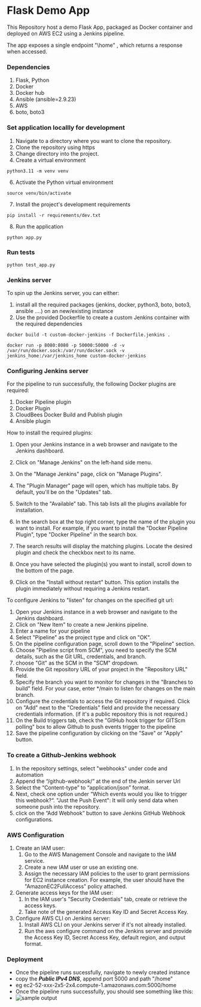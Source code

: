 # Flask Demo App

This Repository host a demo Flask App, packaged as Docker container and deployed on AWS EC2 using a Jenkins pipeline.

The app exposes a single endpoint "\home" , which returns a response when accessed.

### Dependencies
1. Flask, Python
2. Docker
3. Docker hub
4. Ansible (ansible=2.9.23)
5. AWS
6. boto, boto3

### Set application locallly for development
1. Navigate to a directory where you want to clone the repository.
2. Clone the repository using https
3. Change directory into the project.
4. Create a virtual environment
```shell
python3.11 -m venv venv
```
6. Activate the Python virtual environment
```shell
source venv/bin/activate
```
7. Install the project's development requirements
```shell
pip install -r requirements/dev.txt
```
8. Run the application
```shell
python app.py
```

### Run tests
```shell
python test_app.py
```

### Jenkins server
To spin up the Jenkins server, you can either:
1. install all the required packages (jenkins, docker, python3, boto, boto3, ansible ....) on an new/existing instance
2. Use the provided Dockerfile to create a custom Jenkins container with the required dependencies
```shell
docker build -t custom-docker-jenkins -f Dockerfile.jenkins .
```
```shell
docker run -p 8080:8080 -p 50000:50000 -d -v /var/run/docker.sock:/var/run/docker.sock -v jenkins_home:/var/jenkins_home custom-docker-jenkins
```

### Configuring Jenkins server
For the pipeline to run successfully, the following Docker plugins are required:
1. Docker Pipeline plugin
2. Docker Plugin
3. CloudBees Docker Build and Publish plugin
4. Ansible plugin

How to install the required plugins:
1. Open your Jenkins instance in a web browser and navigate to the Jenkins dashboard.

2. Click on "Manage Jenkins" on the left-hand side menu.

3. On the "Manage Jenkins" page, click on "Manage Plugins".

4. The "Plugin Manager" page will open, which has multiple tabs. By default, you'll be on the "Updates" tab.

5. Switch to the "Available" tab. This tab lists all the plugins available for installation.

6. In the search box at the top right corner, type the name of the plugin you want to install. For example, if you want to install the "Docker Pipeline Plugin", type "Docker Pipeline" in the search box.

7. The search results will display the matching plugins. Locate the desired plugin and check the checkbox next to its name.

8. Once you have selected the plugin(s) you want to install, scroll down to the bottom of the page.

9. Click on the "Install without restart" button. This option installs the plugin immediately without requiring a Jenkins restart.

To configure Jenkins to "listen" for changes on the specified git url:
1. Open your Jenkins instance in a web browser and navigate to the Jenkins dashboard.
2. Click on "New Item" to create a new Jenkins pipeline.
3. Enter a name for your pipeline
4. Select "Pipeline" as the project type and click on "OK".
5. On the pipeline configuration page, scroll down to the "Pipeline" section.
6. Choose "Pipeline script from SCM", you need to specify the SCM details, such as the Git URL, credentials, and branch.
7. choose "Git" as the SCM in the "SCM" dropdown.
8. Provide the Git repository URL of your project in the "Repository URL" field.
9. Specify the branch you want to monitor for changes in the "Branches to build" field. For your case, enter */main to listen for changes on the main branch.
10. Configure the credentials to access the Git repository if required. Click on "Add" next to the "Credentials" field and provide the necessary credentials information. (if it's a public repository this is not required.)
11. On the Build triggers tab, check the "GitHub hook trigger for GITScm polling" box to allow Github to push events trigger to the pipeline
12. Save the pipeline configuration by clicking on the "Save" or "Apply" button. 

### To create a Github-Jenkins webhook
1. In the repository settings, select "webhooks" under code and automation 
2. Append the “/github-webhook/” at the end of the Jenkin server Url
3. Select the “Content-type” to “application/json” format.
4. Next, check one option under “Which events would you like to trigger this webhook?“. "Just the Push Event": It will only send data when someone push into the repository.
5. click on the “Add Webhook” button to save Jenkins GitHub Webhook configurations.

### AWS Configuration
1. Create an IAM user:
    1. Go to the AWS Management Console and navigate to the IAM service.
    2. Create a new IAM user or use an existing one.
    3. Assign the necessary IAM policies to the user to grant permissions for EC2 instance creation. For example, the user should have the "AmazonEC2FullAccess" policy attached.
2. Generate access keys for the IAM user:
    1. In the IAM user's "Security Credentials" tab, create or retrieve the access keys.
    2. Take note of the generated Access Key ID and Secret Access Key.
3. Configure AWS CLI on Jenkins server:
    1. Install AWS CLI on your Jenkins server if it's not already installed.
    2. Run the aws configure command on the Jenkins server and provide the Access Key ID, Secret Access Key, default region, and output format.

### Deployment
- Once the pipeline runs sucessfully, navigate to newly created instance
- copy the ***Public IPv4 DNS***, append port 5000 and path "/home"
- eg ec2-52-xxx-2x5-2x4.compute-1.amazonaws.com:5000/home
- Once the pipeline runs successfully, you should see something like this:
- ![sample output](https://res.cloudinary.com/melvinkimathi/image/upload/v1685274561/Screenshot_2023-05-28_at_12.09.49_xr14pl.png)
